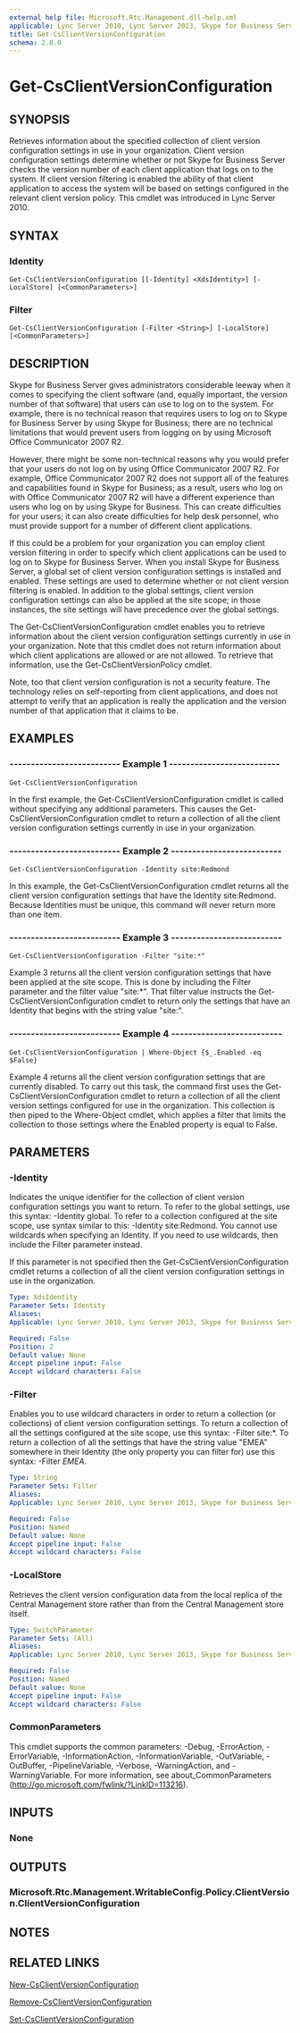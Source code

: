 ```yaml
---
external help file: Microsoft.Rtc.Management.dll-help.xml
applicable: Lync Server 2010, Lync Server 2013, Skype for Business Server 2015, Skype for Business Server 2019
title: Get-CsClientVersionConfiguration
schema: 2.0.0
---
```


# Get-CsClientVersionConfiguration

## SYNOPSIS
Retrieves information about the specified collection of client version configuration settings in use in your organization.
Client version configuration settings determine whether or not Skype for Business Server checks the version number of each client application that logs on to the system.
If client version filtering is enabled the ability of that client application to access the system will be based on settings configured in the relevant client version policy.
This cmdlet was introduced in Lync Server 2010.


## SYNTAX

### Identity
```
Get-CsClientVersionConfiguration [[-Identity] <XdsIdentity>] [-LocalStore] [<CommonParameters>]
```

### Filter
```
Get-CsClientVersionConfiguration [-Filter <String>] [-LocalStore] [<CommonParameters>]
```

## DESCRIPTION
Skype for Business Server gives administrators considerable leeway when it comes to specifying the client software (and, equally important, the version number of that software) that users can use to log on to the system.
For example, there is no technical reason that requires users to log on to Skype for Business Server by using Skype for Business; there are no technical limitations that would prevent users from logging on by using Microsoft Office Communicator 2007 R2.

However, there might be some non-technical reasons why you would prefer that your users do not log on by using Office Communicator 2007 R2.
For example, Office Communicator 2007 R2 does not support all of the features and capabilities found in Skype for Business; as a result, users who log on with Office Communicator 2007 R2 will have a different experience than users who log on by using Skype for Business.
This can create difficulties for your users; it can also create difficulties for help desk personnel, who must provide support for a number of different client applications.

If this could be a problem for your organization you can employ client version filtering in order to specify which client applications can be used to log on to Skype for Business Server.
When you install Skype for Business Server, a global set of client version configuration settings is installed and enabled.
These settings are used to determine whether or not client version filtering is enabled.
In addition to the global settings, client version configuration settings can also be applied at the site scope; in those instances, the site settings will have precedence over the global settings.

The Get-CsClientVersionConfiguration cmdlet enables you to retrieve information about the client version configuration settings currently in use in your organization.
Note that this cmdlet does not return information about which client applications are allowed or are not allowed.
To retrieve that information, use the Get-CsClientVersionPolicy cmdlet.

Note, too that client version configuration is not a security feature.
The technology relies on self-reporting from client applications, and does not attempt to verify that an application is really the application and the version number of that application that it claims to be.



## EXAMPLES

### -------------------------- Example 1 --------------------------
```
Get-CsClientVersionConfiguration
```

In the first example, the Get-CsClientVersionConfiguration cmdlet is called without specifying any additional parameters.
This causes the Get-CsClientVersionConfiguration cmdlet to return a collection of all the client version configuration settings currently in use in your organization.

### -------------------------- Example 2 --------------------------
```
Get-CsClientVersionConfiguration -Identity site:Redmond
```

In this example, the Get-CsClientVersionConfiguration cmdlet returns all the client version configuration settings that have the Identity site:Redmond.
Because Identities must be unique, this command will never return more than one item.

### -------------------------- Example 3 --------------------------
```
Get-CsClientVersionConfiguration -Filter "site:*"
```

Example 3 returns all the client version configuration settings that have been applied at the site scope.
This is done by including the Filter parameter and the filter value "site:*".
That filter value instructs the Get-CsClientVersionConfiguration cmdlet to return only the settings that have an Identity that begins with the string value "site:".

### -------------------------- Example 4 --------------------------
```
Get-CsClientVersionConfiguration | Where-Object {$_.Enabled -eq $False}
```

Example 4 returns all the client version configuration settings that are currently disabled.
To carry out this task, the command first uses the Get-CsClientVersionConfiguration cmdlet to return a collection of all the client version settings configured for use in the organization.
This collection is then piped to the Where-Object cmdlet, which applies a filter that limits the collection to those settings where the Enabled property is equal to False.



## PARAMETERS

### -Identity
Indicates the unique identifier for the collection of client version configuration settings you want to return.
To refer to the global settings, use this syntax: -Identity global.
To refer to a collection configured at the site scope, use syntax similar to this: -Identity site:Redmond.
You cannot use wildcards when specifying an Identity.
If you need to use wildcards, then include the Filter parameter instead.

If this parameter is not specified then the Get-CsClientVersionConfiguration cmdlet returns a collection of all the client version configuration settings in use in the organization.

```yaml
Type: XdsIdentity
Parameter Sets: Identity
Aliases: 
Applicable: Lync Server 2010, Lync Server 2013, Skype for Business Server 2015, Skype for Business Server 2019

Required: False
Position: 2
Default value: None
Accept pipeline input: False
Accept wildcard characters: False
```

### -Filter
Enables you to use wildcard characters in order to return a collection (or collections) of client version configuration settings.
To return a collection of all the settings configured at the site scope, use this syntax: -Filter site:*.
To return a collection of all the settings that have the string value "EMEA" somewhere in their Identity (the only property you can filter for) use this syntax: -Filter *EMEA*.

```yaml
Type: String
Parameter Sets: Filter
Aliases: 
Applicable: Lync Server 2010, Lync Server 2013, Skype for Business Server 2015, Skype for Business Server 2019

Required: False
Position: Named
Default value: None
Accept pipeline input: False
Accept wildcard characters: False
```

### -LocalStore
Retrieves the client version configuration data from the local replica of the Central Management store rather than from the Central Management store itself.

```yaml
Type: SwitchParameter
Parameter Sets: (All)
Aliases: 
Applicable: Lync Server 2010, Lync Server 2013, Skype for Business Server 2015, Skype for Business Server 2019

Required: False
Position: Named
Default value: None
Accept pipeline input: False
Accept wildcard characters: False
```

### CommonParameters
This cmdlet supports the common parameters: -Debug, -ErrorAction, -ErrorVariable, -InformationAction, -InformationVariable, -OutVariable, -OutBuffer, -PipelineVariable, -Verbose, -WarningAction, and -WarningVariable. For more information, see about_CommonParameters (http://go.microsoft.com/fwlink/?LinkID=113216).


## INPUTS

### None


## OUTPUTS

### Microsoft.Rtc.Management.WritableConfig.Policy.ClientVersion.ClientVersionConfiguration


## NOTES


## RELATED LINKS

[New-CsClientVersionConfiguration](New-CsClientVersionConfiguration.md)

[Remove-CsClientVersionConfiguration](Remove-CsClientVersionConfiguration.md)

[Set-CsClientVersionConfiguration](Set-CsClientVersionConfiguration.md)

